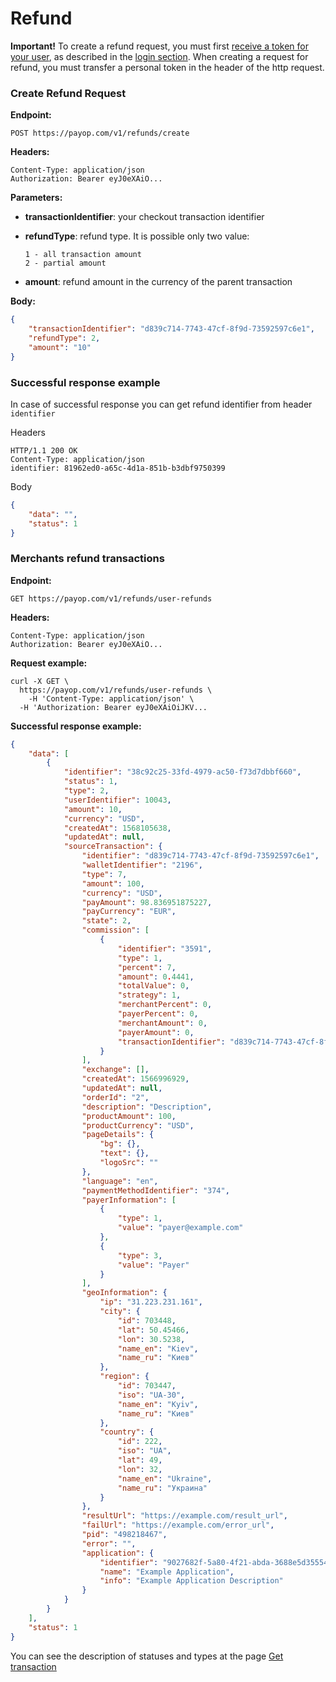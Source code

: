 # Refund

**Important!** To create a refund request, you must first [receive a token for your user](authentication.md),
 as described in the [login section](authentication.md).
  When creating a request for refund, you must transfer a personal token in the header of the http request.

### Create Refund Request

**Endpoint:**

`POST https://payop.com/v1/refunds/create`

**Headers:**
 
    Content-Type: application/json
    Authorization: Bearer eyJ0eXAiO...

**Parameters:**

* **transactionIdentifier**: your checkout transaction identifier

* **refundType**: refund type. It is possible only two value: 
    
      1 - all transaction amount
      2 - partial amount
      
* **amount**: refund amount in the currency of the parent transaction         

**Body:**

```json
{
    "transactionIdentifier": "d839c714-7743-47cf-8f9d-73592597c6e1",
    "refundType": 2,
    "amount": "10"
}
```

### Successful response example

In case of successful response you can get refund identifier from header `identifier`

Headers
```
HTTP/1.1 200 OK
Content-Type: application/json
identifier: 81962ed0-a65c-4d1a-851b-b3dbf9750399
```

Body
```json
{
    "data": "",
    "status": 1
}
```


### Merchants refund transactions

**Endpoint:**

`GET https://payop.com/v1/refunds/user-refunds`

**Headers:**
 
    Content-Type: application/json
    Authorization: Bearer eyJ0eXAiO...

**Request example:**

```shell script
curl -X GET \
  https://payop.com/v1/refunds/user-refunds \
    -H 'Content-Type: application/json' \
  -H 'Authorization: Bearer eyJ0eXAiOiJKV...
```

**Successful response example:**

```json
{
    "data": [
        {
            "identifier": "38c92c25-33fd-4979-ac50-f73d7dbbf660",
            "status": 1,
            "type": 2,
            "userIdentifier": 10043,
            "amount": 10,
            "currency": "USD",
            "createdAt": 1568105638,
            "updatedAt": null,
            "sourceTransaction": {
                "identifier": "d839c714-7743-47cf-8f9d-73592597c6e1",
                "walletIdentifier": "2196",
                "type": 7,
                "amount": 100,
                "currency": "USD",
                "payAmount": 98.836951875227,
                "payCurrency": "EUR",
                "state": 2,
                "commission": [
                    {
                        "identifier": "3591",
                        "type": 1,
                        "percent": 7,
                        "amount": 0.4441,
                        "totalValue": 0,
                        "strategy": 1,
                        "merchantPercent": 0,
                        "payerPercent": 0,
                        "merchantAmount": 0,
                        "payerAmount": 0,
                        "transactionIdentifier": "d839c714-7743-47cf-8f9d-73592597c6e1"
                    }
                ],
                "exchange": [],
                "createdAt": 1566996929,
                "updatedAt": null,
                "orderId": "2",
                "description": "Description",
                "productAmount": 100,
                "productCurrency": "USD",
                "pageDetails": {
                    "bg": {},
                    "text": {},
                    "logoSrc": ""
                },
                "language": "en",
                "paymentMethodIdentifier": "374",
                "payerInformation": [
                    {
                        "type": 1,
                        "value": "payer@example.com"
                    },
                    {
                        "type": 3,
                        "value": "Payer"
                    }
                ],
                "geoInformation": {
                    "ip": "31.223.231.161",
                    "city": {
                        "id": 703448,
                        "lat": 50.45466,
                        "lon": 30.5238,
                        "name_en": "Kiev",
                        "name_ru": "Киев"
                    },
                    "region": {
                        "id": 703447,
                        "iso": "UA-30",
                        "name_en": "Kyiv",
                        "name_ru": "Киев"
                    },
                    "country": {
                        "id": 222,
                        "iso": "UA",
                        "lat": 49,
                        "lon": 32,
                        "name_en": "Ukraine",
                        "name_ru": "Украина"
                    }
                },
                "resultUrl": "https://example.com/result_url",
                "failUrl": "https://example.com/error_url",
                "pid": "498218467",
                "error": "",
                "application": {
                    "identifier": "9027682f-5a80-4f21-abda-3688e5d35554",
                    "name": "Example Application",
                    "info": "Example Application Description"
                }
            }
        }
    ],
    "status": 1
} 
```

You can see the description of statuses and types at the page [Get transaction](Transaction/getTransaction.md)

